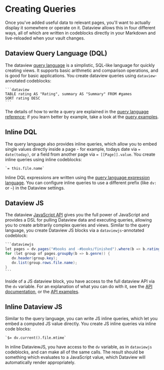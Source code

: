 # Creating Queries

Once you've added useful data to relevant pages, you'll want to actually display it somewhere or operate on it. Dataview
allows this in four different ways, all of which are written in codeblocks directly in your Markdown and live-reloaded
when your vault changes.

## Dataview Query Language (DQL)

The dataview [query language](../query/queries) is a simplistic, SQL-like language for quickly creating views. It
supports basic arithmetic and comparison operations, and is good for basic applications. You create dataview queries
using `dataview`-annotated codeblocks:

~~~
```dataview
TABLE rating AS "Rating", summary AS "Summary" FROM #games
SORT rating DESC
```
~~~

The details of how to write a query are explained in the [query language
reference](../query/queries); if you learn better by example, take a look at the [query examples](../query/examples).

## Inline DQL

The query language also provides inline queries, which allow you to embed single values
directly inside a page - for example, todays date via `= date(today)`, or a field from another page via `=
[[Page]].value`. You create inline queries using inline codeblocks:

~~~
`= this.file.name`
~~~

Inline DQL expressions are written using the [query language expression language](../query/expressions). You can
configure inline queries to use a different prefix (like `dv:` or `~`) in the Dataview settings.

## Dataview JS

The dataview [JavaScript API](../api/intro) gives you the full power of JavaScript and provides a DSL for pulling
Dataview data and executing queries, allowing you to create arbitrarily complex queries and views. Similar to the query
language, you create Dataview JS blocks via a `dataviewjs`-annotated codeblock:

~~~java
```dataviewjs
let pages = dv.pages("#books and -#books/finished").where(b => b.rating >= 7);
for (let group of pages.groupBy(b => b.genre)) {
   dv.header(group.key);
   dv.list(group.rows.file.name);
}
```
~~~

Inside of a JS dataview block, you have access to the full dataview API via the `dv` variable. For an explanation of
what you can do with it, see the [API documentation](../api/code-reference), or the [API
examples](../api/code-examples).

## Inline Dataview JS

Similar to the query language, you can write JS inline queries, which let you embed a computed JS value directly. You
create JS inline queries via inline code blocks:

```
`$= dv.current().file.mtime`
```

In inline DataviewJS, you have access to the `dv` variable, as in `dataviewjs` codeblocks, and can make all of the same calls. The result
should be something which evaluates to a JavaScript value, which Dataview will automatically render appropriately.
